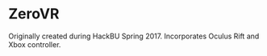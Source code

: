 # ZeroVR
Originally created during HackBU Spring 2017. Incorporates Oculus Rift and Xbox controller.
